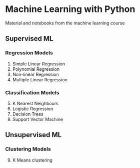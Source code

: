 # Machine Learning with Python

Material and notebooks from the machine learning course

## Supervised ML

### Regression Models

1) Simple Linear Regression
2) Polynomial Regression
3) Non-linear Regression
4) Multiple Linear Regression

### Classification Models 

5) K Nearest Neighbours
6) Logistic Regression
7) Decision Trees
8) Support Vector Machine

## Unsupervised ML

### Clustering Models 

9) K Means clustering
